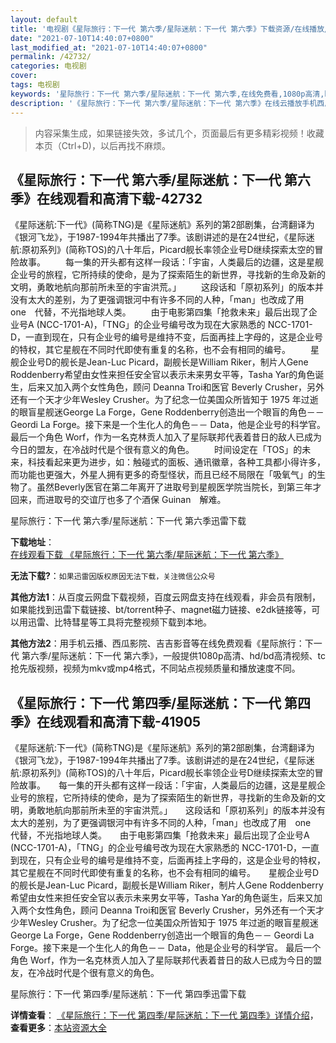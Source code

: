 ```yaml
---
layout: default
title: '电视剧《星际旅行：下一代 第六季/星际迷航：下一代 第六季》下载资源/在线播放/视频地址/1080p/高清/蓝光'
date: "2021-07-10T14:40:07+0800"
last_modified_at: "2021-07-10T14:40:07+0800"
permalink: /42732/
categories: 电视剧
cover:
tags: 电视剧
keywords: '星际旅行：下一代 第六季/星际迷航：下一代 第六季,在线免费看,1080p高清,bt种子,torrent,百度云盘,magnet,磁力链,迅雷下载资源'
description: '《星际旅行：下一代 第六季/星际迷航：下一代 第六季》在线云播放手机西瓜影院吉吉影音免费看，1080p高清bd/hd未删减完整版和tc抢先枪版，mkv/mp4格式，附带bt/torrent种子、magnet/磁力链、百度云盘、网盘资源迅雷下载链接'
---
```


>内容采集生成，如果链接失效，多试几个，页面最后有更多精彩视频！收藏本页（Ctrl+D)，以后再找不麻烦。


## 《星际旅行：下一代 第六季/星际迷航：下一代 第六季》在线观看和高清下载-42732

《星际迷航:下一代》(简称TNG)是《星际迷航》系列的第2部剧集，台湾翻译为《银河飞龙》，于1987-1994年共播出了7季。该剧讲述的是在24世纪，《星际迷航:原初系列》(简称TOS)的八十年后，Picard舰长率领企业号D继续探索太空的冒险故事。&nbsp;　　每一集的开头都有这样一段话：「宇宙，人类最后的边疆，这是星舰企业号的旅程，它所持续的使命，是为了探索陌生的新世界，寻找新的生命及新的文明，勇敢地航向那前所未至的宇宙洪荒。」&nbsp;　　这段话和「原初系列」的版本并没有太大的差别，为了更强调银河中有许多不同的人种，「man」也改成了用　one　代替，不光指地球人类。&nbsp;　　由于电影第四集「抢救未来」最后出现了企业号A (NCC-1701-A)，「TNG」的企业号编号改为现在大家熟悉的 NCC-1701-D，一直到现在，只有企业号的编号是维持不变，后面再挂上字母的，这是企业号的特权，其它星舰在不同时代即使有重复的名称，也不会有相同的编号。&nbsp;　　星舰企业号D的舰长是Jean-Luc Picard，副舰长是William Riker，制片人Gene Roddenberry希望由女性来担任安全官以表示未来男女平等，Tasha Yar的角色诞生，后来又加入两个女性角色，顾问 Deanna Troi和医官 Beverly Crusher，另外还有一个天才少年Wesley Crusher。为了纪念一位美国众所皆知于 1975 年过逝的眼盲星舰迷George La Forge，Gene Roddenberry创造出一个眼盲的角色－－ Geordi La Forge。接下来是一个生化人的角色－－ Data，他是企业号的科学官。 最后一个角色 Worf，作为一名克林贡人加入了星际联邦代表着昔日的敌人已成为今日的盟友，在冷战时代是个很有意义的角色。&nbsp;　　时间设定在「TOS」的未来，科技看起来更为进步，如：触碰式的面板、通讯徽章，各种工具都小得许多，而功能也更强大，外星人拥有更多的奇型怪状，而且已经不局限在「吸氧气」的生物了。虽然Beverly医官在第二年离开了进取号到星舰医学院当院长，到第三年才回来，而进取号的交谊厅也多了个酒保 Guinan　解难。</div>


星际旅行：下一代 第六季/星际迷航：下一代 第六季迅雷下载

**下载地址**： [在线观看下载 《星际旅行：下一代 第六季/星际迷航：下一代 第六季》](https://www.993dy.com//vod-detail-id-9292.html) 


**无法下载?**：`如果迅雷因版权原因无法下载，关注微信公众号 `

**其他方法1**：从百度云网盘下载视频，百度云网盘支持在线观看，非会员有限制，如果能找到迅雷下载链接、bt/torrent种子、magnet磁力链接、e2dk链接等，可以用迅雷、比特彗星等工具将完整视频下载到本地。

**其他方法2**：用手机云播、西瓜影院、吉吉影音等在线免费观看《星际旅行：下一代 第六季/星际迷航：下一代 第六季》，一般提供1080p高清、hd/bd高清视频、tc抢先版视频，视频为mkv或mp4格式，不同站点视频质量和播放速度不同。


## 《星际旅行：下一代 第四季/星际迷航：下一代 第四季》在线观看和高清下载-41905

《星际迷航:下一代》(简称TNG)是《星际迷航》系列的第2部剧集，台湾翻译为《银河飞龙》，于1987-1994年共播出了7季。该剧讲述的是在24世纪，《星际迷航:原初系列》(简称TOS)的八十年后，Picard舰长率领企业号D继续探索太空的冒险故事。　　每一集的开头都有这样一段话：「宇宙，人类最后的边疆，这是星舰企业号的旅程，它所持续的使命，是为了探索陌生的新世界，寻找新的生命及新的文明，勇敢地航向那前所未至的宇宙洪荒。」　　这段话和「原初系列」的版本并没有太大的差别，为了更强调银河中有许多不同的人种，「man」也改成了用　one　代替，不光指地球人类。　　由于电影第四集「抢救未来」最后出现了企业号A (NCC-1701-A)，「TNG」的企业号编号改为现在大家熟悉的 NCC-1701-D，一直到现在，只有企业号的编号是维持不变，后面再挂上字母的，这是企业号的特权，其它星舰在不同时代即使有重复的名称，也不会有相同的编号。　　星舰企业号D的舰长是Jean-Luc Picard，副舰长是William Riker，制片人Gene Roddenberry希望由女性来担任安全官以表示未来男女平等，Tasha Yar的角色诞生，后来又加入两个女性角色，顾问 Deanna Troi和医官 Beverly Crusher，另外还有一个天才少年Wesley Crusher。为了纪念一位美国众所皆知于 1975 年过逝的眼盲星舰迷George La Forge，Gene Roddenberry创造出一个眼盲的角色－－ Geordi La Forge。接下来是一个生化人的角色－－ Data，他是企业号的科学官。 最后一个角色 Worf，作为一名克林贡人加入了星际联邦代表着昔日的敌人已成为今日的盟友，在冷战时代是个很有意义的角色。


星际旅行：下一代 第四季/星际迷航：下一代 第四季迅雷下载

**详情查看**： [《星际旅行：下一代 第四季/星际迷航：下一代 第四季》详情介绍](/movie/41905/)， **查看更多**：[本站资源大全](/movie/t/all/)

